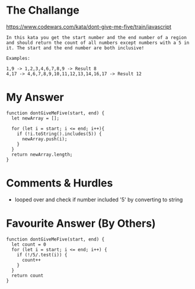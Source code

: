 # The Challange

https://www.codewars.com/kata/dont-give-me-five/train/javascript

```
In this kata you get the start number and the end number of a region and should return the count of all numbers except numbers with a 5 in it. The start and the end number are both inclusive!

Examples:

1,9 -> 1,2,3,4,6,7,8,9 -> Result 8
4,17 -> 4,6,7,8,9,10,11,12,13,14,16,17 -> Result 12
```

# My Answer

```
function dontGiveMeFive(start, end) { 
  let newArray = [];

  for (let i = start; i <= end; i++){
    if (!i.toString().includes(5)) {
      newArray.push(i);
    }
  }
  return newArray.length;
}
```

# Comments & Hurdles

* looped over and check if number included '5' by converting to string

# Favourite Answer (By Others)
```
function dontGiveMeFive(start, end) {
  let count = 0
  for (let i = start; i <= end; i++) {
    if (!/5/.test(i)) {
      count++
    }
  }
  return count
}
```